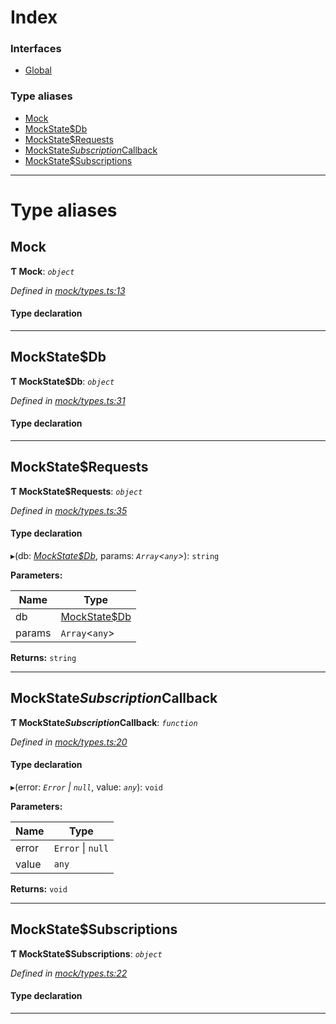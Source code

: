 

# Index

### Interfaces

* [Global](../interfaces/_mock_types_.global.md)

### Type aliases

* [Mock](_mock_types_.md#mock)
* [MockState$Db](_mock_types_.md#mockstate_db)
* [MockState$Requests](_mock_types_.md#mockstate_requests)
* [MockState$Subscription$Callback](_mock_types_.md#mockstate_subscription_callback)
* [MockState$Subscriptions](_mock_types_.md#mockstate_subscriptions)

---

# Type aliases

<a id="mock"></a>

##  Mock

**Ƭ Mock**: *`object`*

*Defined in [mock/types.ts:13](https://github.com/polkadot-js/api/blob/35a59ec/packages/rpc-provider/src/mock/types.ts#L13)*

#### Type declaration

___
<a id="mockstate_db"></a>

##  MockState$Db

**Ƭ MockState$Db**: *`object`*

*Defined in [mock/types.ts:31](https://github.com/polkadot-js/api/blob/35a59ec/packages/rpc-provider/src/mock/types.ts#L31)*

#### Type declaration

[index: `string`]: `Uint8Array`

___
<a id="mockstate_requests"></a>

##  MockState$Requests

**Ƭ MockState$Requests**: *`object`*

*Defined in [mock/types.ts:35](https://github.com/polkadot-js/api/blob/35a59ec/packages/rpc-provider/src/mock/types.ts#L35)*

#### Type declaration

[index: `string`]: `function`

▸(db: *[MockState$Db](_mock_types_.md#mockstate_db)*, params: *`Array`<`any`>*): `string`

**Parameters:**

| Name | Type |
| ------ | ------ |
| db | [MockState$Db](_mock_types_.md#mockstate_db) |
| params | `Array`<`any`> |

**Returns:** `string`

___
<a id="mockstate_subscription_callback"></a>

##  MockState$Subscription$Callback

**Ƭ MockState$Subscription$Callback**: *`function`*

*Defined in [mock/types.ts:20](https://github.com/polkadot-js/api/blob/35a59ec/packages/rpc-provider/src/mock/types.ts#L20)*

#### Type declaration
▸(error: *`Error` \| `null`*, value: *`any`*): `void`

**Parameters:**

| Name | Type |
| ------ | ------ |
| error | `Error` \| `null` |
| value | `any` |

**Returns:** `void`

___
<a id="mockstate_subscriptions"></a>

##  MockState$Subscriptions

**Ƭ MockState$Subscriptions**: *`object`*

*Defined in [mock/types.ts:22](https://github.com/polkadot-js/api/blob/35a59ec/packages/rpc-provider/src/mock/types.ts#L22)*

#### Type declaration

[index: `string`]: `object`

___

